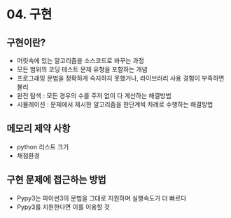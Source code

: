 # 04. 구현 

## 구현이란?
- 머릿속에 있는 알고리즘을 소스코드로 바꾸는 과정
- 모든 범위의 코딩 테스트 문제 유형을 포함하는 개념 
- 프로그래밍 문법을 정확하게 숙지하지 못했거나, 라이브러리 사용 경험이 부족하면 불리
- 완전 탐색 : 모든 경우의 수를 주저 없이 다 계산하는 해결방법
- 시뮬레이션 : 문제에서 제시한 알고리즘을 한단계씩 차례로 수행하는 해결방법 

## 메모리 제약 사항
- python 리스트 크기
- 채점환경 

## 구현 문제에 접근하는 방법
- Pypy3는 파이썬3의 문법을 그대로 지원하며 실행속도가 더 빠르다
- Pypy3를 지원한다면 이를 이용할 것